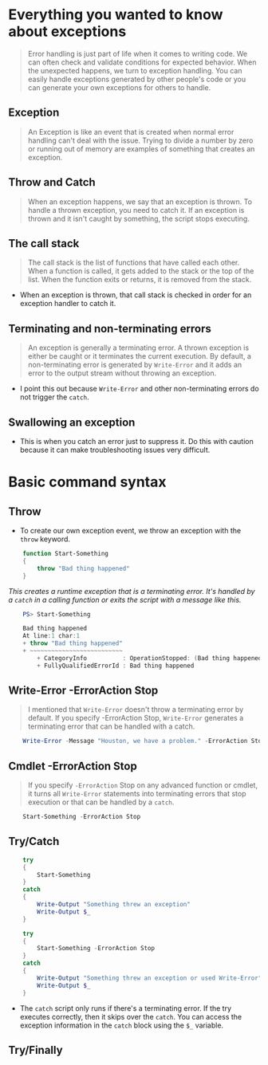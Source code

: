 # Everything you wanted to know about exceptions
>   Error handling is just part of life when it comes to writing code.
    We can often check and validate conditions for expected behavior.
    When the unexpected happens, we turn to exception handling.
    You can easily handle exceptions generated by other people's code
    or you can generate your own exceptions for others to handle.

## Exception
>   An Exception is like an event that is created
    when normal error handling can't deal with the issue.
    Trying to divide a number by zero or running out of memory are
    examples of something that creates an exception.

## Throw and Catch
>   When an exception happens, we say that an exception is thrown.
    To handle a thrown exception, you need to catch it.
    If an exception is thrown and it isn't caught by something, the script stops executing.

## The call stack
>   The call stack is the list of functions that have called each other.
    When a function is called, it gets added to the stack or the top of the list.
    When the function exits or returns, it is removed from the stack.

+   When an exception is thrown, that call stack is checked in order for an exception handler to catch it.

## Terminating and non-terminating errors
>   An exception is generally a terminating error. A thrown exception is either be caught
    or it terminates the current execution. 
    By default, a non-terminating error is generated by `Write-Error`
    and it adds an error to the output stream without throwing an exception.

+   I point this out because `Write-Error` and other non-terminating errors do not trigger the `catch`.

## Swallowing an exception
+   This is when you catch an error just to suppress it.
    Do this with caution because it can make troubleshooting issues very difficult.

# Basic command syntax
## Throw
+ To create our own exception event, we throw an exception with the `throw` keyword.
```ps1
    function Start-Something
    {
        throw "Bad thing happened"
    }
```
_This creates a runtime exception that is a terminating error.
It's handled by a `catch` in a calling function or exits the script with a message like this._
```ps1
    PS> Start-Something

    Bad thing happened
    At line:1 char:1
    + throw "Bad thing happened"
    + ~~~~~~~~~~~~~~~~~~~~~~~~~~
        + CategoryInfo          : OperationStopped: (Bad thing happened:String) [], RuntimeException
        + FullyQualifiedErrorId : Bad thing happened
```

## Write-Error -ErrorAction Stop
>   I mentioned that `Write-Error` doesn't throw a terminating error by default.
    If you specify -ErrorAction Stop, `Write-Error` generates a terminating error that can be handled with a catch.
```ps1
    Write-Error -Message "Houston, we have a problem." -ErrorAction Stop
```

## Cmdlet -ErrorAction Stop
>   If you specify `-ErrorAction` Stop on any advanced function or cmdlet,
    it turns all `Write-Error` statements into terminating errors
    that stop execution or that can be handled by a `catch`.
```ps1
    Start-Something -ErrorAction Stop
```

## Try/Catch
```ps1
    try
    {
        Start-Something
    }
    catch
    {
        Write-Output "Something threw an exception"
        Write-Output $_
    }

    try
    {
        Start-Something -ErrorAction Stop
    }
    catch
    {
        Write-Output "Something threw an exception or used Write-Error"
        Write-Output $_
    }
```
+ The `catch` script only runs if there's a terminating error.
  If the try executes correctly, then it skips over the `catch`.
  You can access the exception information in the `catch` block using the `$_` variable.

## Try/Finally







